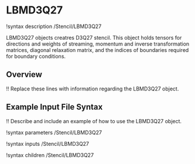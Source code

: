 # LBMD3Q27

!syntax description /Stencil/LBMD3Q27

LBMD3Q27 objects creatres D3Q27 stencil. This object holds tensors for directions and weights of streaming, momentum and inverse transformation matrices, diagonal relaxation matrix, and the indices of boundaries required for boundary conditions.

## Overview

!! Replace these lines with information regarding the LBMD3Q27 object.

## Example Input File Syntax

!! Describe and include an example of how to use the LBMD3Q27 object.

!syntax parameters /Stencil/LBMD3Q27

!syntax inputs /Stencil/LBMD3Q27

!syntax children /Stencil/LBMD3Q27
